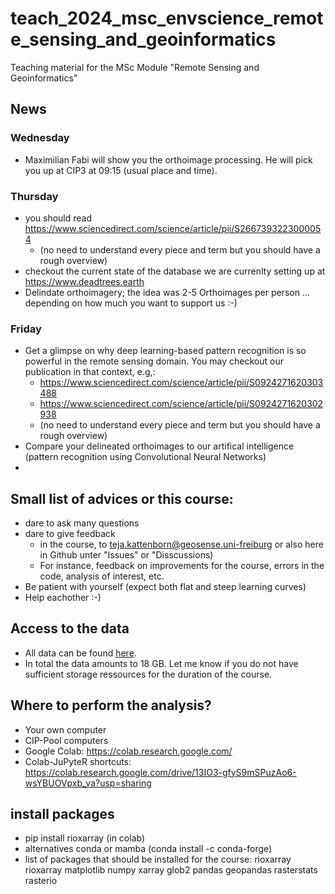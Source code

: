 # teach_2024_msc_envscience_remote_sensing_and_geoinformatics
Teaching material for the MSc Module "Remote Sensing and Geoinformatics"

## News
### Wednesday
 * Maximilian Fabi will show you the orthoimage processing. He will pick you up at CIP3 at 09:15 (usual place and time).
### Thursday
* you should read https://www.sciencedirect.com/science/article/pii/S2667393223000054
  * (no need to understand every piece and term but you should have a rough overview)
* checkout the current state of the database we are currenlty setting up at https://www.deadtrees.earth
* Delindate orthoimagery; the idea was 2-5 Orthoimages per person ... depending on how much you want to support us :-)
### Friday
* Get a glimpse on why deep learning-based pattern recognition is so powerful in the remote sensing domain. You may checkout our publication in that context, e.g,:
  * https://www.sciencedirect.com/science/article/pii/S0924271620303488
  * https://www.sciencedirect.com/science/article/pii/S0924271620302938
  * (no need to understand every piece and term but you should have a rough overview)
* Compare your delineated orthoimages to our artifical intelligence (pattern recognition using Convolutional Neural Networks)
 * 

## Small list of advices or this course:
* dare to ask many questions
* dare to give feedback
  * in the course, to teja.kattenborn@geosense.uni-freiburg or also here in Github unter "Issues" or "Disscussions)
  * For instance, feedback on improvements for the course, errors in the code, analysis of interest, etc.
* Be patient with yourself (expect both flat and steep learning curves)
* Help eachother :-)

## Access to the data
* All data can be found [here](https://drive.google.com/drive/folders/1hiPaQaDegKOba22Mg7ZBoOSkcNBgTMnR?usp=drive_link).
* In total the data amounts to 18 GB. Let me know if you do not have sufficient storage ressources for the duration of the course.

## Where to perform the analysis?
* Your own computer
* CIP-Pool computers
* Google Colab: https://colab.research.google.com/
 * Colab-JuPyteR shortcuts: https://colab.research.google.com/drive/13IO3-gfyS9mSPuzAo6-wsYBUOVpxb_va?usp=sharing


## install packages
* pip install rioxarray (in colab)
* alternatives conda or mamba (conda install <packagename> -c conda-forge)
* list of packages that should be installed for the course: rioxarray rioxarray matplotlib numpy xarray glob2 pandas geopandas rasterstats rasterio
